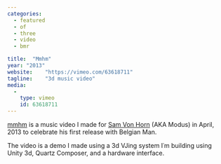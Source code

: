```yaml
---
categories:
  - featured
  - of
  - three
  - video
  - bmr

title:  "Mmhm"
year: "2013"
website:    "https://vimeo.com/63618711"
tagline:    "3d music video"
media:
  -
    type: vimeo
    id: 63618711
---
```

<a href="https://vimeo.com/63618711">mmhm</a> is a music video I made for <a href="http://belgianman.com/modus">Sam Von Horn</a> (AKA Modus) in April, 2013 to celebrate his first release with Belgian Man.</p>

<p>The video is a demo I made using a 3d VJing system I&#8127;m building using Unity 3d, Quartz Composer, and a hardware interface.</p>
